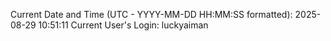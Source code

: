 Current Date and Time (UTC - YYYY-MM-DD HH:MM:SS formatted): 2025-08-29 10:51:11
Current User's Login: luckyaiman
